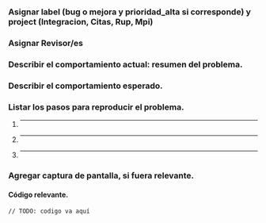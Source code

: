 ### Asignar label (bug o mejora y prioridad_alta si corresponde) y project (Integracion, Citas, Rup, Mpi)

### Asignar Revisor/es


### Describir el comportamiento actual: resumen del problema.


### Describir el comportamiento esperado. 


### Listar los pasos para reproducir el problema. 
1. _____
2. _____
3. _____

### Agregar captura de pantalla, si fuera relevante.


#### Código relevante.

  ```
  // TODO: codigo va aquí
  ```

